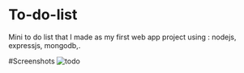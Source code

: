 # To-do-list
Mini to do list that I made as my first web app project using :
nodejs, expressjs, mongodb,.

#Screenshots
![todo](https://user-images.githubusercontent.com/57573305/176672398-d32bf1fe-d239-4cf8-b45a-99900cd49180.PNG)

